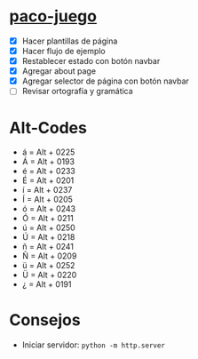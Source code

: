 # [paco-juego](https://tinyurl.com/paco-juego)
- [x] Hacer plantillas de página
- [x] Hacer flujo de ejemplo
- [x] Restablecer estado con botón navbar
- [x] Agregar about page
- [x] Agregar selector de página con botón navbar
- [ ] Revisar ortografía y gramática

# Alt-Codes
- á = Alt + 0225
- Á = Alt + 0193
- é = Alt + 0233
- É = Alt + 0201
- í = Alt + 0237
- Í = Alt + 0205
- ó = Alt + 0243
- Ó = Alt + 0211
- ú = Alt + 0250
- Ú = Alt + 0218
- ñ = Alt + 0241
- Ñ = Alt + 0209
- ü = Alt + 0252
- Ü = Alt + 0220
- ¿ = Alt + 0191

# Consejos
- Iniciar servidor: `python -m http.server`

